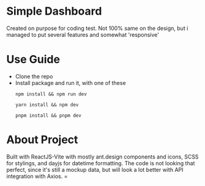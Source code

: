# Simple Dashboard

Created on purpose for coding test. Not 100% same on the design, but i managed to put several features and somewhat 'responsive'

# Use Guide

- Clone the repo
- Install package and run it, with one of these
  ```
  npm install && npm run dev
  ```
  ```
  yarn install && npm dev
  ```
  ```
  pnpm install && pnpm dev
  ```

# About Project

Built with ReactJS-Vite with mostly ant.design components and icons, SCSS for stylings, and dayjs for datetime formatting. The code is not looking that perfect, since it's still a mockup data, but will look a lot better with API integration with Axios. =

